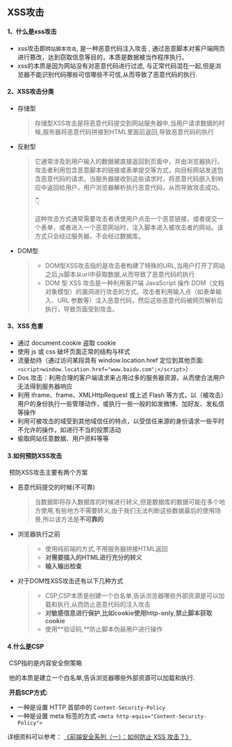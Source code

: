 ## XSS攻击

#### 1、什么是xss攻击

- xss攻击即`跨站脚本攻击`, 是一种恶意代码注入攻击 , 通过恶意脚本对客户端网页进行篡改，达到窃取信息等目的，本质是数据被当作程序执行。
- xss的本质是因为网站没有对恶意代码进行过滤, 与正常代码混在一起,但是浏览器不能识别代码哪些可信哪些不可信,从而导致了恶意代码的执行.

#### 2、XSS攻击分类

- 存储型

  > 存储型XSS攻击是将恶意代码提交到网站服务器中,当用户请求数据的时候,服务器将恶意代码拼接到HTML里面后返回,导致恶意代码的执行

- 反射型

  > 它通常涉及到用户输入的数据被直接返回到页面中，并由浏览器执行。攻击者利用包含恶意脚本的链接或表单提交等方式，向目标网站发送包含恶意代码的请求。当服务器接收到这些请求时，将恶意代码嵌入到响应中返回给用户，用户浏览器解析执行恶意代码，从而导致攻击成功。
  >
  > 👇
  >
  > 这种攻击方式通常需要攻击者诱使用户点击一个恶意链接，或者提交一个表单，或者进入一个恶意网站时，注入脚本进入被攻击者的网站。该方式只会经过服务器，不会经过数据库。

- DOM型

  > - DOM型XSS攻击指的是攻击者构建了特殊的URL,当用户打开了网站之后,js脚本从url中获取数据,从而导致了恶意代码的执行
  > - DOM 型 XSS 攻击是一种利用客户端 JavaScript 操作 DOM（文档对象模型）的漏洞进行攻击的方式。攻击者利用输入点（如表单输入、URL 参数等）注入恶意代码，然后这些恶意代码被网页解析后执行，导致页面受到攻击。

#### 3、XSS 危害

- 通过 document.cookie 盗取 cookie
- 使用 js 或 css 破坏页面正常的结构与样式
- 流量劫持（通过访问某段具有 window.location.href 定位到其他页面:`<script>window.location.href="www.baidu.com";</script>`）
- Dos 攻击：利用合理的客户端请求来占用过多的服务器资源，从而使合法用户无法得到服务器响应
- 利用 iframe、frame、XMLHttpRequest 或上述 Flash 等方式，以（被攻击）用户的身份执行一些管理动作，或执行一些一般的如发微博、加好友、发私信等操作
- 利用可被攻击的域受到其他域信任的特点，以受信任来源的身份请求一些平时不允许的操作，如进行不当的投票活动
- 偷取网站任意数据、用户资料等等

#### 3.如何预防XSS攻击

​	预防XSS攻击主要有两个方案

- 恶意代码提交的时候(不可靠)

  > 当数据即将存入数据库的时候进行转义,但是数据库的数据可能在多个地方使用,有些地方不需要转义,由于我们无法判断这些数据最后的使用场景,所以该方法是**不可靠的**

- 浏览器执行之前

  > - 使用纯前端的方式,不用服务器拼接HTML返回	
  > - **对需要插入的HTML进行充分的转义**
  > - **输入输出检查**

- 对于DOM性XSS攻击还有以下几种方式

  > - CSP,CSP本质是创建一个白名单,告诉浏览器哪些外部资源是可以加载和执行,从而防止恶意代码的注入攻击
  > -	**对敏感信息进行保护,比如cookie使用http-only,禁止脚本获取cookie**
  > - 使用**验证码,**防止脚本伪装用户进行操作


#### 4.什么是CSP

​	CSP指的是内容安全侧策略

​	他的本质是建立一个白名单,告诉浏览器哪些外部资源可以加载和执行.

​	**开启SCP方式:**

- 一种是设置 HTTP 首部中的 `Content-Security-Policy`
- 一种是设置 meta 标签的方式 `<meta http-equiv="Content-Security-Policy">`

详细资料可以参考： [《前端安全系列（一）：如何防止 XSS 攻击？》](https://juejin.im/post/5bad9140e51d450e935c6d64)

